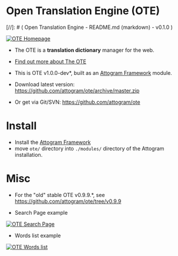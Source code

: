 Open Translation Engine (OTE)
===
[//]: # ( Open Translation Engine - README.md (markdown) - v0.1.0 )

[![OTE Homepage](https://raw.githubusercontent.com/attogram/ote-docs/master/screenshots/OTE.homepage.small.png "OTE Homepage")](https://raw.githubusercontent.com/attogram/ote-docs/master/screenshots/OTE.homepage.png)

* The OTE is a **translation dictionary** manager for the web.

* [Find out more about The OTE](ote/actions/about.md)

* This is OTE v1.0.0-dev*, built as an [Attogram Framework](https://github.com/attogram/attogram) module.

* Download latest version:  https://github.com/attogram/ote/archive/master.zip

* Or get via Git/SVN: https://github.com/attogram/ote

Install
===
* Install the [Attogram Framework](https://github.com/attogram/attogram)
* move `ote/` directory into `./modules/` directory of the Attogram installation.

Misc
===
* For the "old" stable OTE v0.9.9.*, see https://github.com/attogram/ote/tree/v0.9.9

* Search Page example

[![OTE Search Page](https://raw.githubusercontent.com/attogram/ote-docs/master/screenshots/OTE.search.small.png "OTE Homepage")](https://raw.githubusercontent.com/attogram/ote-docs/master/screenshots/OTE.search.png)

* Words list example

[![OTE Words list](https://raw.githubusercontent.com/attogram/ote-docs/master/screenshots/OTE.words.small.png "OTE Homepage")](https://raw.githubusercontent.com/attogram/ote-docs/master/screenshots/OTE.words.png)
